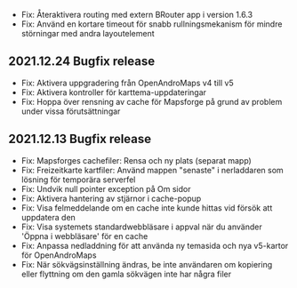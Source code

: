 - Fix: Återaktivera routing med extern BRouter app i version 1.6.3
- Fix: Använd en kortare timeout för snabb rullningsmekanism för mindre störningar med andra layoutelement

## 2021.12.24 Bugfix release

- Fix: Aktivera uppgradering från OpenAndroMaps v4 till v5
- Fix: Aktivera kontroller för karttema-uppdateringar
- Fix: Hoppa över rensning av cache för Mapsforge på grund av problem under vissa förutsättningar

## 2021.12.13 Bugfix release

- Fix: Mapsforges cachefiler: Rensa och ny plats (separat mapp)
- Fix: Freizeitkarte kartfiler: Använd mappen "senaste" i nerladdaren som lösning för temporära serverfel
- Fix: Undvik null pointer exception på Om sidor
- Fix: Aktivera hantering av stjärnor i cache-popup
- Fix: Visa felmeddelande om en cache inte kunde hittas vid försök att uppdatera den
- Fix: Visa systemets standardwebbläsare i appval när du använder 'Öppna i webbläsare' för en cache
- Fix: Anpassa nedladdning för att använda ny temasida och nya v5-kartor för OpenAndroMaps
- Fix: När sökvägsinställning ändras, be inte användaren om kopiering eller flyttning om den gamla sökvägen inte har några filer
